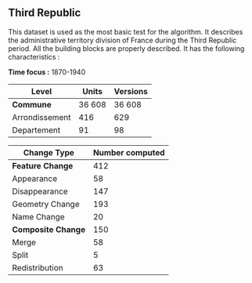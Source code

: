 ## Third Republic

This dataset is used as the most basic test for the algorithm. It describes the administrative territory division of France during the Third Republic period. All the building blocks are properly described. It has the following characteristics : 

**Time focus :** 1870-1940

|Level|Units  |Versions |
|---------|--| -- |
|  **Commune**       |36 608  | 36 608 |
| Arrondissement | 416 | 629
| Departement | 91 | 98|




|Change Type| Number computed |
|--|--|
| **Feature Change**  | 412 |
| Appearance | 58 |
| Disappearance | 147 |
| Geometry Change | 193 |
| Name Change | 20 |
| **Composite Change** | 150|
| Merge | 58 |
| Split | 5 |
| Redistribution | 63|



